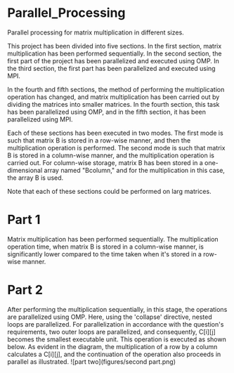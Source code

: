 # Parallel_Processing
Parallel processing for matrix multiplication in different sizes.

This project has been divided into five sections. In the first section, matrix multiplication has been performed sequentially. In the second section, the first part of the project has been parallelized and executed using OMP. In the third section, the first part has been parallelized and executed using MPI. 

In the fourth and fifth sections, the method of performing the multiplication operation has changed, and matrix multiplication has been carried out by dividing the matrices into smaller matrices. In the fourth section, this task has been parallelized using OMP, and in the fifth section, it has been parallelized using MPI.

Each of these sections has been executed in two modes. The first mode is such that matrix B is stored in a row-wise manner, and then the multiplication operation is performed. The second mode is such that matrix B is stored in a column-wise manner, and the multiplication operation is carried out. For column-wise storage, matrix B has been stored in a one-dimensional array named "Bcolumn," and for the multiplication in this case, the array B is used. 

Note that each of these sections could be performed on larg matrices. 

# Part 1
Matrix multiplication has been performed sequentially. The multiplication operation time, when matrix B is stored in a column-wise manner, is significantly lower compared to the time taken when it's stored in a row-wise manner.

# Part 2
After performing the multiplication sequentially, in this stage, the operations are parallelized using OMP. Here, using the 'collapse' directive, nested loops are parallelized. For parallelization in accordance with the question's requirements, two outer loops are parallelized, and consequently, C[i][j] becomes the smallest executable unit. This operation is executed as shown below. As evident in the diagram, the multiplication of a row by a column calculates a C[i][j], and the continuation of the operation also proceeds in parallel as illustrated.
![part two](figures/second part.png)


